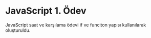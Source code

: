 # JavaScript 1. Ödev

JavaScript saat ve karşılama ödevi if ve funciton yapısı kullanılarak oluşturuldu.